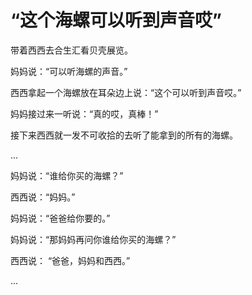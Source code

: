 # “这个海螺可以听到声音哎”

带着西西去合生汇看贝壳展览。

妈妈说：“可以听海螺的声音。”

西西拿起一个海螺放在耳朵边上说：“这个可以听到声音哎。”

妈妈接过来一听说：“真的哎，真棒！”

接下来西西就一发不可收拾的去听了能拿到的所有的海螺。

...

妈妈说：“谁给你买的海螺？”

西西说：“妈妈。”

妈妈说：“爸爸给你要的。”

妈妈说：“那妈妈再问你谁给你买的海螺？”

西西说： “爸爸，妈妈和西西。”

...

